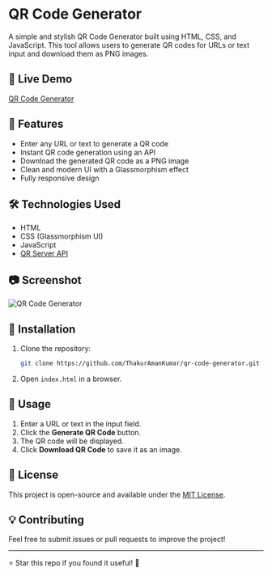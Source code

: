 # QR Code Generator

A simple and stylish QR Code Generator built using HTML, CSS, and JavaScript. This tool allows users to generate QR codes for URLs or text input and download them as PNG images.

## 🔗 Live Demo  
[QR Code Generator](https://qr-code-generator-fawn-sigma.vercel.app/)

## 🚀 Features  
- Enter any URL or text to generate a QR code  
- Instant QR code generation using an API  
- Download the generated QR code as a PNG image  
- Clean and modern UI with a Glassmorphism effect  
- Fully responsive design  

## 🛠️ Technologies Used  
- HTML  
- CSS (Glassmorphism UI)  
- JavaScript  
- [QR Server API](https://goqr.me/api/)  

## 📷 Screenshot  
![QR Code Generator](https://user-images.githubusercontent.com/your-github-username/qr-code-screenshot.png)  

## 📂 Installation  
1. Clone the repository:  
   ```sh
   git clone https://github.com/ThakurAmanKumar/qr-code-generator.git
   ```
2. Open `index.html` in a browser.  

## 📌 Usage  
1. Enter a URL or text in the input field.  
2. Click the **Generate QR Code** button.  
3. The QR code will be displayed.  
4. Click **Download QR Code** to save it as an image.  

## 📜 License  
This project is open-source and available under the [MIT License](LICENSE).  

## 💡 Contributing  
Feel free to submit issues or pull requests to improve the project!  

---

⭐ Star this repo if you found it useful! 🚀
